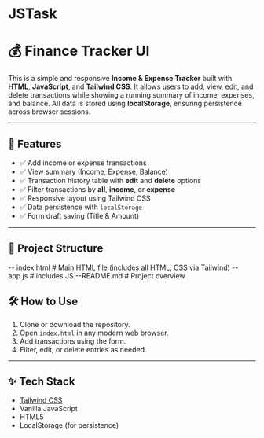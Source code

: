 # JSTask
# 💰 Finance Tracker UI

This is a simple and responsive **Income & Expense Tracker** built with **HTML**, **JavaScript**, and **Tailwind CSS**. It allows users to add, view, edit, and delete transactions while showing a running summary of income, expenses, and balance. All data is stored using **localStorage**, ensuring persistence across browser sessions.

---

## 🚀 Features

- ✅ Add income or expense transactions
- ✅ View summary (Income, Expense, Balance)
- ✅ Transaction history table with **edit** and **delete** options
- ✅ Filter transactions by **all**, **income**, or **expense**
- ✅ Responsive layout using Tailwind CSS
- ✅ Data persistence with `localStorage`
- ✅ Form draft saving (Title & Amount)

---

## 📂 Project Structure

-- index.html  # Main HTML file (includes all HTML, CSS via Tailwind)
--app.js       # includes JS
--README.md  # Project overview

## 🛠️ How to Use

1. Clone or download the repository.
2. Open `index.html` in any modern web browser.
3. Add transactions using the form.
4. Filter, edit, or delete entries as needed.

---

## ✨ Tech Stack

- [Tailwind CSS](https://tailwindcss.com/)
- Vanilla JavaScript
- HTML5
- LocalStorage (for persistence)
